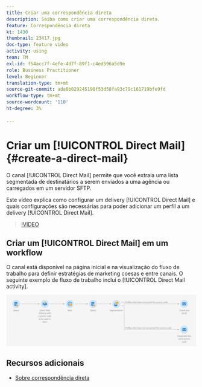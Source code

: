 ```yaml
---
title: Criar uma correspondência direta
description: Saiba como criar uma correspondência direta.
feature: Correspondência direta
kt: 1430
thumbnail: 23417.jpg
doc-type: feature video
activity: using
team: TM
exl-id: f54acc7f-4efe-4d7f-89f1-c4ed596a5d9e
role: Business Practitioner
level: Beginner
translation-type: tm+mt
source-git-commit: ada0b029245190f53d58fa93c79c161719bfe9fd
workflow-type: tm+mt
source-wordcount: '110'
ht-degree: 3%

---
```


# Criar um [!UICONTROL Direct Mail] {#create-a-direct-mail}

O canal [!UICONTROL Direct Mail] permite que você extraia uma lista segmentada de destinatários a serem enviados a uma agência ou carregados em um servidor SFTP.

Este vídeo explica como configurar um delivery [!UICONTROL Direct Mail] e quais configurações são necessárias para poder adicionar um perfil a um delivery [!UICONTROL Direct Mail].

>[!VIDEO](https://video.tv.adobe.com/v/23417?quality=12)

## Criar um [!UICONTROL Direct Mail] em um workflow

O canal está disponível na página inicial e na visualização do fluxo de trabalho para definir estratégias de marketing coesas e entre canais. O seguinte exemplo de fluxo de trabalho inclui o [!UICONTROL Direct Mail activity].

![Imagem do fluxo de trabalho](/help/assets/direct_mail_examplewf.png)

## Recursos adicionais

* [Sobre correspondência direta](https://docs.adobe.com/content/help/en/campaign-standard/using/communication-channels/direct-mail/about-direct-mail.html)
